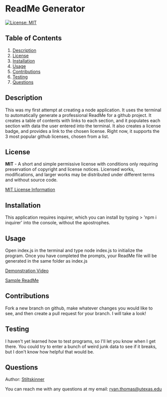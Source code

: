 # ReadMe Generator

[![License: MIT](https://img.shields.io/badge/License-MIT-yellow.svg)](https://opensource.org/licenses/MIT)

## Table of Contents
<ol>
  <li><a href="#description">Description</a></li> 
<li><a href="#license">License</a></li>
  <li><a href="#installation">Installation</a></li>
  <li><a href="#usage">Usage</a></li>
  <li><a href="#contributions">Contributions</a></li>
  <li><a href="#testing">Testing</a></li>
  <li><a href="#questions">Questions</a></li>

</ol>

## Description
This was my first attempt at creating a node application. It uses the terminal to automatically generate a professional ReadMe for a github project. It creates a table of contents with links to each section, and it populates each section with data the user entered into the terminal. It also creates a license badge, and provides a link to the chosen license. Right now, it supports the 3 most popular github licenses, chosen from a list.

    
## License
**MIT** - A short and simple permissive license with conditions only requiring preservation of copyright and license notices. Licensed works, modifications, and larger works may be distributed under different terms and without source code. 

  [MIT License Information](https://github.com/git/git-scm.com/blob/main/MIT-LICENSE.txt)
## Installation
This application requires inquirer, which you can install by typing > 'npm i inquirer' into the console, without the apostrophes.

## Usage
Open index.js in the terminal and type node index.js to initialize the program. Once you have completed the prompts, your ReadMe file will be generated in the same folder as index.js

[Demonstration Video](./Develop/Assets/ReadMe%20Generator%20Demo%20by%20Ryan%20Thomas.mp4)

[Sample ReadMe](./Develop/Assets/SampleReadMe.md)

## Contributions
Fork a new branch on github, make whatever changes you would like to see, and then create a pull request for your branch. I will take a look!

## Testing
I haven't yet learned how to test programs, so I'll let you know when I get there. You could try to enter a bunch of weird junk data to see if it breaks, but I don't know how helpful that would be.

## Questions
Author: [Stiltskinner](https://github.com/Stiltskinner)

You can reach me with any questions at my email: [ryan.thomas@utexas.edu](mailto:ryan.thomas@utexas.edu)
